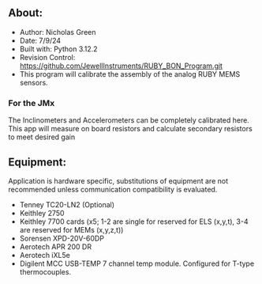 ## About: 
  - Author: Nicholas Green
  - Date: 7/9/24
  - Built with: Python 3.12.2
  - Revision Control: https://github.com/JewellInstruments/RUBY_BON_Program.git
  - This program will calibrate the assembly of the analog RUBY MEMS sensors.
  
  ### For the JMx
  The Inclinometers and Accelerometers can be completely calibrated here.
  This app will measure on board resistors and calculate secondary resistors to meet desired gain

## Equipment:
  Application is hardware specific, substitutions of equipment are not recommended unless communication compatibility is evaluated.
  + Tenney TC20-LN2 (Optional)
  + Keithley 2750
  + Keithley 7700 cards (x5; 1-2 are single for reserved for ELS (x,y,t), 3-4 are reserved for MEMs (x,y,z,t))
  + Sorensen XPD-20V-60DP
  + Aerotech APR 200 DR
  + Aerotech iXL5e
  + Digilent MCC USB-TEMP 7 channel temp module. Configured for T-type thermocouples.
  